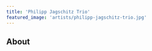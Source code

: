 ```yaml
---
title: 'Philipp Jagschitz Trio'
featured_image: 'artists/philipp-jagschitz-trio.jpg'
---
```


## About


